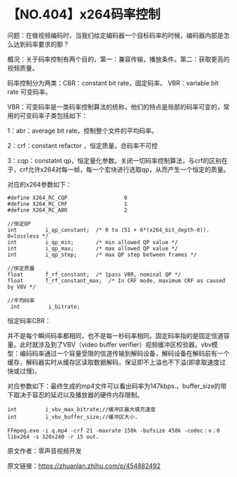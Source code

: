 # 【NO.404】x264码率控制

问题：在做视频编码时，当我们给定编码器一个目标码率的时候，编码器内部是怎么达到码率要求的那？

概况：关于码率控制有两个目的，第一：兼容传输，播放条件。第二：获取更高的视频质量。

码率控制分为两类：CBR：constant bit rate，固定码率。 VBR：variable bit rate 可变码率。

VBR：可变码率是一类码率控制算法的统称，他们的特点是局部的码率可变的，常用的可变码率子类包括如下：

1：abr：average bit rate，控制整个文件的平均码率。

2：crf：constant refactor ，恒定质量。总码率不可控

3：cqp：constatnt qp，恒定量化参数。关闭一切码率控制算法，与crf的区别在于，crf允许x264对每一帧，每一个宏块进行选取qp，从而产生一个恒定的质量。

对应的x264参数如下：

```text
#define X264_RC_CQP                  0
#define X264_RC_CRF                  1
#define X264_RC_ABR                  2
 
//恒定QP
int         i_qp_constant;  /* 0 to (51 + 6*(x264_bit_depth-8)). 0=lossless */
int         i_qp_min;       /* min allowed QP value */
int         i_qp_max;       /* max allowed QP value */
int         i_qp_step;      /* max QP step between frames */
 
//恒定质量
float       f_rf_constant;  /* 1pass VBR, nominal QP */
float       f_rf_constant_max;  /* In CRF mode, maximum CRF as caused by VBV */
 
//平均码率
 int         i_bitrate;
```

恒定码率CBR：

并不是每个瞬间码率都相同，也不是每一秒码率相同。固定码率指的是固定信道容量。此时就涉及到了VBV（video buffer verifier）视频缓冲区校验器。vbv模型：编码码率通过一个容量受限的信道传输到解码设备，解码设备在解码前有一个缓存，解码器实时从缓存区读取数据解码，保证即不上溢也不下溢(即拿取速度过快或过慢)。

对应参数如下：最终生成的mp4文件可以看出码率为147kbps.，buffer_size的带下取决于容忍的延迟以及播放器的硬件内存限制。

```text
int         i_vbv_max_bitrate;//缓冲区最大填充速度
int         i_vbv_buffer_size;//缓冲区大小.
 
FFmpeg.exe -i q.mp4 -crf 21 -maxrate 150k -bufsize 450k -codec：v：0 libx264 -s 320x240 -r 15 out.
```

原文作者：零声音视频开发

原文链接：https://zhuanlan.zhihu.com/p/454882492